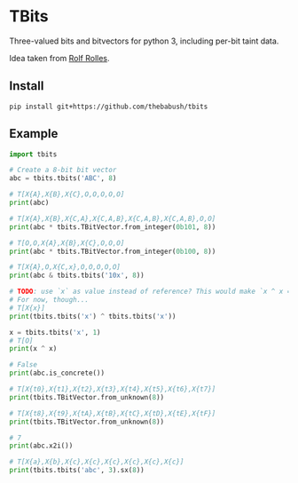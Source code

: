 # TBits

Three-valued bits and bitvectors for python 3, including per-bit taint data.

Idea taken from [Rolf Rolles](https://www.msreverseengineering.com).

## Install

`pip install git+https://github.com/thebabush/tbits`

## Example

```py
import tbits

# Create a 8-bit bit vector
abc = tbits.tbits('ABC', 8)

# T[X{A},X{B},X{C},O,O,O,O,O]
print(abc)

# T[X{A},X{B},X{C,A},X{C,A,B},X{C,A,B},X{C,A,B},O,O]
print(abc * tbits.TBitVector.from_integer(0b101, 8))

# T[O,O,X{A},X{B},X{C},O,O,O]
print(abc * tbits.TBitVector.from_integer(0b100, 8))

# T[X{A},O,X{C,x},O,O,O,O,O]
print(abc & tbits.tbits('10x', 8))

# TODO: use `x` as value instead of reference? This would make `x ^ x == 0` true.
# For now, though...
# T[X{x}]
print(tbits.tbits('x') ^ tbits.tbits('x'))

x = tbits.tbits('x', 1)
# T[O]
print(x ^ x)

# False
print(abc.is_concrete())

# T[X{t0},X{t1},X{t2},X{t3},X{t4},X{t5},X{t6},X{t7}]
print(tbits.TBitVector.from_unknown(8))

# T[X{t8},X{t9},X{tA},X{tB},X{tC},X{tD},X{tE},X{tF}]
print(tbits.TBitVector.from_unknown(8))

# 7
print(abc.x2i())

# T[X{a},X{b},X{c},X{c},X{c},X{c},X{c},X{c}]
print(tbits.tbits('abc', 3).sx(8))
```

